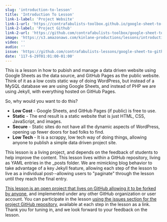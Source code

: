 ```yaml
---
slug: 'introduction-to-lesson'
title: 'Introduction To Lesson'
link-1-label: 'Project Website'
link-1-url: 'https://contrafabulists-toolbox.github.io/google-sheet-to-github-website/'
link-2-label: 'Project Github'
link-2-url: 'https://github.com/contrafabulists-toolbox/google-sheet-to-github-website'
image: 'https://s3.amazonaws.com/kinlane-productions/lessons/introduction.png'
video: ''
audio: ''
issue: 'https://github.com/contrafabulists-lessons/google-sheet-to-github-website/issues/2'
date: '117-6-29T01:01:00-01:00'
---
```

This is a lesson in how to pubish and manage a data driven website using Google Sheets as the data source, and GitHub Pages as the public website. Think of it as a low costs static way of doing WordPress, but instead of a MySQL database we are using Google Sheets, and instead of PHP we are using Jekyll, with everything hosted on GitHub Pages. 

So, why would you want to do this?

- **Low Cost** - Google Sheets, and GitHub Pages (if public) is free to use.
- **Static** - The end result is a static website that is just HTML, CSS, JavaScript, and images.
- **Secure** - Static sites do not have all the dynamic aspects of WordPress, opening up fewer doors for bad folks to find.
- **Low Tech** - It is a scrappy, low tech way of doing things, allowing anyone to publish a simple data driven project site.

This lesson is a living project, and depends on the feedback of students to help improve the content. This lesson lives within a GitHub repository, living as YAML entries in the _posts folder. We are mimicking blog behavior to take advantage of a key Jekyll feature, allowing each step of the lesson to live as a individual post--allowing users to "paginate" through the lesson until they reach the final entry. 

[This lesson is an open project that lives on GitHub allowing it to be forked by anyone](https://github.com/contrafabulists-lessons/google-sheet-to-github-website), and implemented under any other GitHub organization or user account. You can participate in the lesson [using the issues section for the project GitHub repository](https://github.com/contrafabulists-lessons/google-sheet-to-github-website/issues), available at each step in the lesson as a link. Thank you for tuning in, and we look forward to your feedback on the lesson.

